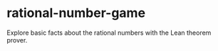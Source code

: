 # rational-number-game
Explore basic facts about the rational numbers with the Lean theorem prover.
